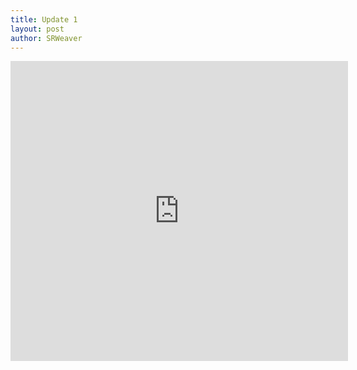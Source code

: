 ```yaml
---
title: Update 1
layout: post
author: SRWeaver
---
```

<iframe title="IMPUnit Podcast" width="540px" height="480px" src="https://video.ploud.jp/video-playlists/embed/f6e2d9d4-a53b-4afa-890e-c794d0e05b5a" frameborder="0" allowfullscreen="" sandbox="allow-same-origin allow-scripts allow-popups"></iframe>
